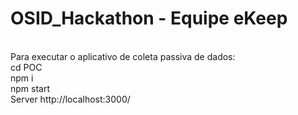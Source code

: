 # OSID_Hackathon - Equipe eKeep
<br/>
Para executar o aplicativo de coleta passiva de dados:
<br/>
cd POC
<br/>
npm i
<br/>
npm start
<br/>
Server http://localhost:3000/
